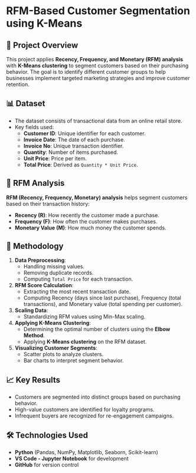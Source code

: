# RFM-Based Customer Segmentation using K-Means

## 📌 Project Overview
This project applies **Recency, Frequency, and Monetary (RFM) analysis** with **K-Means clustering** to segment customers based on their purchasing behavior. The goal is to identify different customer groups to help businesses implement targeted marketing strategies and improve customer retention.

## 📊 Dataset
- The dataset consists of transactional data from an online retail store.
- Key fields used:
  - **Customer ID**: Unique identifier for each customer.
  - **Invoice Date**: The date of each purchase.
  - **Invoice No**: Unique transaction identifier.
  - **Quantity**: Number of items purchased.
  - **Unit Price**: Price per item.
  - **Total Price**: Derived as `Quantity * Unit Price`.

## 🔢 RFM Analysis
**RFM (Recency, Frequency, Monetary) analysis** helps segment customers based on their transaction history:
- **Recency (R)**: How recently the customer made a purchase.
- **Frequency (F)**: How often the customer makes purchases.
- **Monetary Value (M)**: How much money the customer spends.

## 📌 Methodology
1. **Data Preprocessing**:
   - Handling missing values.
   - Removing duplicate records.
   - Computing `Total Price` for each transaction.
2. **RFM Score Calculation**:
   - Extracting the most recent transaction date.
   - Computing Recency (days since last purchase), Frequency (total transactions), and Monetary value (total spending per customer).
3. **Scaling Data**:
   - Standardizing RFM values using Min-Max scaling.
4. **Applying K-Means Clustering**:
   - Determining the optimal number of clusters using the **Elbow Method**.
   - Applying **K-Means clustering** on the RFM dataset.
5. **Visualizing Customer Segments**:
   - Scatter plots to analyze clusters.
   - Bar charts to interpret segment behavior.

## 📈 Key Results
- Customers are segmented into distinct groups based on purchasing behavior.
- High-value customers are identified for loyalty programs.
- Infrequent buyers are recognized for re-engagement campaigns.

## 🛠️ Technologies Used
- **Python** (Pandas, NumPy, Matplotlib, Seaborn, Scikit-learn)
- **VS Code - Jupyter Notebook** for development
- **GitHub** for version control

